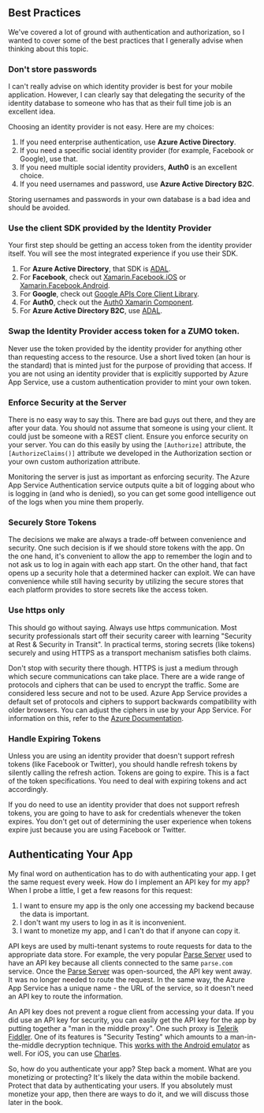 ## Best Practices

We've covered a lot of ground with authentication and authorization, so I wanted to cover some of the
best practices that I generally advise when thinking about this topic.

### Don't store passwords

I can't really advise on which identity provider is best for your mobile application.  However, I can
clearly say that delegating the security of the identity database to someone who has that as their full
time job is an excellent idea.

Choosing an identity provider is not easy.  Here are my choices:

1. If you need enterprise authentication, use **Azure Active Directory**.
2. If you need a specific social identity provider (for example, Facebook or Google), use that.
3. If you need multiple social identity providers, **Auth0** is an excellent choice.
4. If you need usernames and password, use **Azure Active Directory B2C**.

Storing usernames and passwords in your own database is a bad idea and should be avoided.

### Use the client SDK provided by the Identity Provider

Your first step should be getting an access token from the identity provider itself.  You will see the
most integrated experience if you use their SDK.

1. For **Azure Active Directory**, that SDK is [ADAL][1].
2. For **Facebook**, check out [Xamarin.Facebook.iOS][2] or [Xamarin.Facebook.Android][3].
3. For **Google**, check out [Google APIs Core Client Library][4].
4. For **Auth0**, check out the [Auth0 Xamarin Component][5].
5. For **Azure Active Directory B2C**, use [ADAL][1].

### Swap the Identity Provider access token for a ZUMO token.

Never use the token provided by the identity provider for anything other than requesting access to
the resource.  Use a short lived token (an hour is the standard) that is minted just for the purpose
of providing that access.  If you are not using an identity provider that is explicitly supported
by Azure App Service, use a custom authentication provider to mint your own token.

### Enforce Security at the Server

There is no easy way to say this.  There are bad guys out there, and they are after your data.  You
should not assume that someone is using your client.  It could just be someone with a REST client.
Ensure you enforce security on your server.  You can do this easily by using the `[Authorize]`
attribute, the `[AuthorizeClaims()]` attribute we developed in the Authorization section or your
own custom authorization attribute.

Monitoring the server is just as important as enforcing security.  The Azure App Service Authentication
service outputs quite a bit of logging about who is logging in (and who is denied), so you can get some
good intelligence out of the logs when you mine them properly.

### Securely Store Tokens

The decisions we make are always a trade-off between convenience and security.  One such decision is
if we should store tokens with the app.  On the one hand, it's convenient to allow the app to remember
the login and to not ask us to log in again with each app start.  On the other hand, that fact opens
up a security hole that a determined hacker can exploit.  We can have convenience while still having
security by utilizing the secure stores that each platform provides to store secrets like the access
token.

### Use https only

This should go without saying.  Always use https communication.  Most security professionals start off
their security career with learning "Security at Rest & Security in Transit".  In practical terms, storing
secrets (like tokens) securely and using HTTPS as a transport mechanism satisfies both claims.

Don't stop with security there though.  HTTPS is just a medium through which secure communications can
take place.  There are a wide range of protocols and ciphers that can be used to encrypt the traffic.
Some are  considered less secure and not to be used.  Azure App Service provides a default set of protocols
and ciphers to support backwards compatibility with older browsers.  You can adjust the ciphers in use
by your App Service.  For information on this, refer to the [Azure Documentation][10].

### Handle Expiring Tokens

Unless you are using an identity provider that doesn't support refresh tokens (like Facebook or Twitter),
you should handle refresh tokens by silently calling the refresh action.  Tokens are going to expire.
This is a fact of the token specifications.  You need to deal with expiring tokens and act accordingly.

If you do need to use an identity provider that does not support refresh tokens, you are going to have
to ask for credentials whenever the token expires.  You don't get out of determining the user experience
when tokens expire just because you are using Facebook or Twitter.

## Authenticating Your App

My final word on authentication has to do with authenticating your app.  I get the same request every
week.  How do I implement an API key for my app?  When I probe a little, I get a few reasons for this
request:

1. I want to ensure my app is the only one accessing my backend because the data is important.
2. I don't want my users to log in as it is inconvenient.
3. I want to monetize my app, and I can't do that if anyone can copy it.

API keys are used by multi-tenant systems to route requests for data to the appropriate data store.  For
example, the very popular [Parse Server][6] used to have an API key because all clients connected to the
same `parse.com` service.  Once the [Parse Server][6] was open-sourced, the API key went away.  It was no
longer needed to route the request.  In the same way, the Azure App Service has a unique name - the URL
of the service, so it doesn't need an API key to route the information.

An API key does not prevent a rogue client from accessing your data.  If you did use an API key for security,
you can easily get the API key for the app by putting together a "man in the middle proxy".  One such proxy
is [Telerik Fiddler][7].  One of its features is "Security Testing" which amounts to a man-in-the-middle
decryption technique.  This [works with the Android emulator][8] as well.  For iOS, you can use [Charles][9].

So, how do you authenticate your app?  Step back a moment.  What are you monetizing or protecting?  It's
likely the data within the mobile backend.  Protect that data by authenticating your users.   If you absolutely
must monetize your app, then there are ways to do it, and we will discuss those later in the book.

<!-- Links -->
[1]: https://www.nuget.org/packages/Microsoft.IdentityModel.Clients.ActiveDirectory/
[2]: https://www.nuget.org/packages/Xamarin.Facebook.iOS/
[3]: https://www.nuget.org/packages/Xamarin.Facebook.Android/
[4]: https://www.nuget.org/packages/Google.Apis.Core/
[5]: https://components.xamarin.com/view/auth0client
[6]: https://github.com/ParsePlatform/parse-server
[7]: http://www.telerik.com/fiddler
[8]: https://aurir.wordpress.com/2010/03/22/tutorial-getting-android-emulator-working-with-fiddler-http-proxy-tool/
[9]: https://www.charlesproxy.com/documentation/faqs/using-charles-from-an-iphone/
[10]: https://azure.microsoft.com/en-us/documentation/articles/app-service-app-service-environment-custom-settings/
